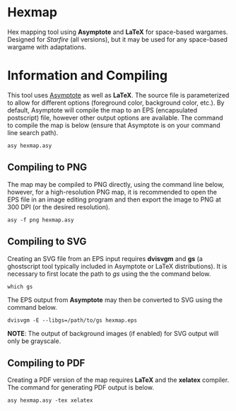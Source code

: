 # Hexmap
Hex mapping tool using **Asymptote** and **LaTeX** for space-based wargames. Designed for *Starfire* (all versions), but it may be used for any space-based wargame with adaptations.

# Information and Compiling
This tool uses [Asymptote](https://asymptote.sourceforge.io/) as well as **LaTeX**. The source file is parameterized to allow for different options (foreground color, background color, etc.). By default, Asymptote will compile the map to an EPS (encapsulated postscript) file, however other output options are available. The command to compile the map is below (ensure that Asymptote is on your command line search path).

```
asy hexmap.asy
```

## Compiling to PNG
The map may be compiled to PNG directly, using the command line below, however, for a high-resolution PNG map, it is recommended to open the EPS file in an image editing program and then export the image to PNG at 300 DPI (or the desired resolution).

```
asy -f png hexmap.asy
```

## Compiling to SVG
Creating an SVG file from an EPS input requires **dvisvgm** and **gs** (a ghostscript tool typically included in Asymptote or LaTeX distributions). It is necessary to first locate the path to *gs* using the the command below.

```
which gs
```

The EPS output from **Asymptote** may then be converted to SVG using the command below.

```
dvisvgm -E --libgs=/path/to/gs hexmap.eps
```

**NOTE**: The output of background images (if enabled) for SVG output will only be grayscale.

## Compiling to PDF
Creating a PDF version of the map requires **LaTeX** and the **xelatex** compiler. The command for generating PDF output is below.

```
asy hexmap.asy -tex xelatex
```
